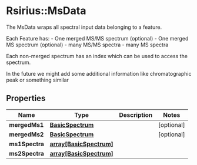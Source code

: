 # Rsirius::MsData

The MsData wraps all spectral input data belonging to a feature.  <p>  Each Feature has:  - One merged MS/MS spectrum (optional)  - One merged MS spectrum (optional)  - many MS/MS spectra  - many MS spectra  <p>  Each non-merged spectrum has an index which can be used to access the spectrum.  <p>  In the future we might add some additional information like chromatographic peak or something similar

## Properties
Name | Type | Description | Notes
------------ | ------------- | ------------- | -------------
**mergedMs1** | [**BasicSpectrum**](BasicSpectrum.md) |  | [optional] 
**mergedMs2** | [**BasicSpectrum**](BasicSpectrum.md) |  | [optional] 
**ms1Spectra** | [**array[BasicSpectrum]**](BasicSpectrum.md) |  | 
**ms2Spectra** | [**array[BasicSpectrum]**](BasicSpectrum.md) |  | 


